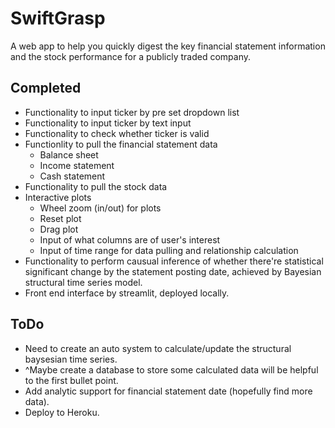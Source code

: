 # SwiftGrasp

A web app to help you quickly digest the key financial statement information and the stock performance for a publicly traded company.

## Completed
* Functionality to input ticker by pre set dropdown list
* Functionality to input ticker by text input
* Functionality to check whether ticker is valid
* Functionlity to pull the financial statement data
  * Balance sheet
  * Income statement
  * Cash statement
* Functionality to pull the stock data
* Interactive plots
  * Wheel zoom (in/out) for plots
  * Reset plot
  * Drag plot
  * Input of what columns are of user's interest
  * Input of time range for data pulling and relationship calculation
* Functionality to perform causual inference of whether there're statistical significant change by the statement posting date, achieved by Bayesian structural time series model.
* Front end interface by streamlit, deployed locally.
## ToDo
* Need to create an auto system to calculate/update the structural baysesian time series.
* ^Maybe create a database to store some calculated data will be helpful to the first bullet point.
* Add analytic support for financial statement date (hopefully find more data).
* Deploy to Heroku.